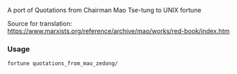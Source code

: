 A port of Quotations from Chairman Mao Tse-tung to UNIX fortune

Source for translation: https://www.marxists.org/reference/archive/mao/works/red-book/index.htm

### Usage 

```bash 
fortune quotations_from_mao_zedong/
```


